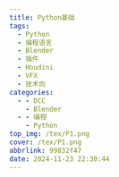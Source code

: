 ```yaml
---
title: Python基础
tags:
  - Python
  - 编程语言
  - Blender
  - 插件
  - Houdini
  - VFX
  - 技术向
categories:
  - - DCC
    - Blender
  - - 编程
    - Python
top_img: /tex/P1.png
cover: /tex/P1.png
abbrlink: 99832f47
date: 2024-11-23 22:30:44
---
```

